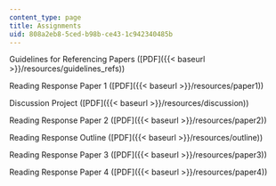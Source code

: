 ```yaml
---
content_type: page
title: Assignments
uid: 808a2eb8-5ced-b98b-ce43-1c942340485b
---
```


Guidelines for Referencing Papers ([PDF]({{< baseurl >}}/resources/guidelines_refs))

Reading Response Paper 1 ([PDF]({{< baseurl >}}/resources/paper1))

Discussion Project ([PDF]({{< baseurl >}}/resources/discussion))

Reading Response Paper 2 ([PDF]({{< baseurl >}}/resources/paper2))

Reading Response Outline ([PDF]({{< baseurl >}}/resources/outline))

Reading Response Paper 3 ([PDF]({{< baseurl >}}/resources/paper3))

Reading Response Paper 4 ([PDF]({{< baseurl >}}/resources/paper4))